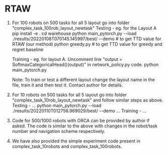 # RTAW

1. For 100 robots on 500 tasks for all 5 layout go into folder "complex_task_100rob_layout_newtask"
	Testing - eg. for the Layout A
		pip install -e .
		cd warehouse
		python main_pytorch.py --load ./results/20220108T070145.145997/best/ --demo   # to get TTD value for RTAW (our method)
		python greedy.py # to get TTD value for greedy and regret baseline
		
	Training - eg. for layout A.
		Uncomment line "output = SoftmaxCategoricalHead()(output)" in network_policy.py code.
		python main_pytorch.py
		
	Note: To train or test a different layout change the layout name in the file, train it and then test it. Contact author for details.
	
2. For 10 robots on 500 tasks for all 5 layout go into folder "complex_task_10rob_layout_newtask" and follow similar steps as above.
	Testing -
		... 
		python main_pytorch.py --load ./results/20220110T012756.969029/best/ --demo
		...
	Training - 
		...

3. Code for 500/1000 robots with ORCA can be provided by author if asked. The code is similar to the above with changes in the robot/task number and navigation scheme respectively.

4. We have also provided the simple experiment code present in complex_task_10robots and complex_task_100robots.

